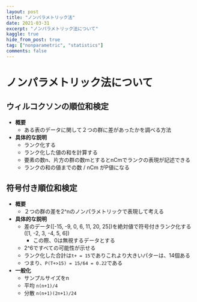 ```yaml
---
layout: post
title: "ノンパラメトリック法"
date: 2021-03-31
excerpt: "ノンパラメトリック法について"
kaggle: true
hide_from_post: true
tag: ["nonparametric", "statistics"]
comments: false
---
```


# ノンパラメトリック法について

## ウィルコクソンの順位和検定
 - **概要**
   - ある表のデータに関して２つの群に差があったかを調べる方法
 - **具体的な説明**
   - ランク化する
   - ランク化した値の和を計算する
   - 要素の数n、片方の群の数mとするとnCmでランクの表現が記述できる
   - ランクの和の値までの数 / nCm がP値になる

## 符号付き順位和検定
 - **概要**
   - ２つの群の差を2^nのノンパラメトリックで表現して考える
 - **具体的な説明**
   - 差のデータ([-15, -9, 0, 6, 11, 20, 25])を絶対値で符号付きランク化する([1, -2, 3, -4, 5, 6])
	 - この際、0は無視するデータとする
   - 2^6ですべての可能性が示せる
   - ランク化した合計は`t+ = 15`でありこれより大きいパターは、14個ある
   - つまり、`P(T+>15) = 15/64 = 0.22`である
 - **一般化**
   - サンプルサイズをn
   - 平均 `n(n+1)/4`
   - 分散 `n(n+1)(2n+1)/24`
